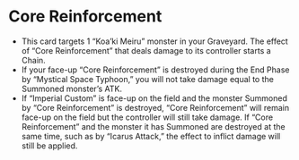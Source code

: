 # Core Reinforcement

*   This card targets 1 “Koa’ki Meiru” monster in your Graveyard. The effect of “Core Reinforcement” that deals damage to its controller starts a Chain.
*   If your face-up “Core Reinforcement” is destroyed during the End Phase by “Mystical Space Typhoon,” you will not take damage equal to the Summoned monster’s ATK.
*   If “Imperial Custom” is face-up on the field and the monster Summoned by “Core Reinforcement” is destroyed, “Core Reinforcement” will remain face-up on the field but the controller will still take damage. If “Core Reinforcement” and the monster it has Summoned are destroyed at the same time, such as by “Icarus Attack,” the effect to inflict damage will still be applied.
